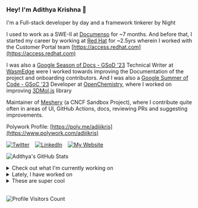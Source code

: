 ### Hey! I'm Adithya Krishna 👋
I'm a Full-stack developer by day and a framework tinkerer by Night
  
I used to work as a SWE-II at [Documenso](https://documenso.com) for ~7 months. And before that, I started my career by working at [Red Hat](https://redhat.com) for ~2.5yrs wherein I worked with the Customer Portal team [https://access.redhat.com](https://access.redhat.com)

I was also a [Google Season of Docs - GSoD '23](https://developers.google.com/season-of-docs) Technical Writer at [WasmEdge](https://github.com/WasmEdge) were I worked towards improving the Documentation of the project and onboarding contributors. And I was also a [Google Summer of Code - GSoC '23](https://summerofcode.withgoogle.com/) Developer at [OpenChemistry](https://openchemistry.org), where I worked on improving [3DMol.js](https://github.com/3dmol/3Dmol.js) library

Maintainer of [Meshery](https://github.com/meshery) (a CNCF Sandbox Project), where I contribute quite often in areas of UI, GitHub Actions, docs, reviewing PRs and suggesting improvements.

Polywork Profile: [https://poly.me/adiiikris](https://www.polywork.com/adiiikris)

[![Twitter](https://img.shields.io/badge/-@adii_kris-%231DA1F2?style=for-the-badge&logo=twitter&logoColor=ffffff)](https:/twitter.adikris.in) &ensp;
[![LinkedIn](https://img.shields.io/badge/-Adithya%20Krishna-%230A67C3?style=for-the-badge&logo=linkedin&logoColor=ffffff)](https://linkedin.adikris.in/) &ensp;
[![My Website](https://img.shields.io/badge/-My%20Website-%230A67C3?style=for-the-badge)](https://adikris.in/)



![Adithya's GitHub Stats](https://github-readme-stats.vercel.app/api?username=adithyaakrishna&show_icons=true&hide_border=true&title_color=fff&icon_color=79ff97&text_color=9f9f9f&bg_color=151515)


<details>
  <summary>Check out what I'm currently working on</summary>
  
  - [reclaimprotocol/fumadocs](https://github.com/reclaimprotocol/fumadocs) -  (2 days ago)
  - [tensorlakeai/indexify](https://github.com/tensorlakeai/indexify) - A realtime serving engine for Data-Intensive Generative AI Applications (1 week ago)
  - [adithyaakrishna/blog](https://github.com/adithyaakrishna/blog) - My Memoirs (3 weeks ago)
  - [reclaimprotocol/docs](https://github.com/reclaimprotocol/docs) - Documentation for Reclaim Protocol (3 weeks ago)
  - [adithyaakrishna/moondream-ts](https://github.com/adithyaakrishna/moondream-ts) - Moondream TS Client (1 month ago)
</details>

<details>
  <summary>Lately, I have worked on</summary>
  
  - [chore: popover for copy on breadcrumbs](https://github.com/tensorlakeai/indexify/pull/1115) on [tensorlakeai/indexify](https://github.com/tensorlakeai/indexify) (1 week ago)
</details>

<details>
  <summary>These are super cool</summary>
  
  - [LayerZero-Labs/LayerZero-v2](https://github.com/LayerZero-Labs/LayerZero-v2) -  (2 days ago)
  - [QwenLM/Qwen](https://github.com/QwenLM/Qwen) - The official repo of Qwen (通义千问) chat &amp; pretrained large language model proposed by Alibaba Cloud. (2 days ago)
  - [duckdb/duckdb](https://github.com/duckdb/duckdb) - DuckDB is an analytical in-process SQL database management system (2 days ago)
  - [thegreenwebfoundation/co2.js](https://github.com/thegreenwebfoundation/co2.js) - An npm module for accessing the green web API, and estimating the carbon emissions from using digital services (2 days ago)
  - [harshxraj/saas-landing-nextjs](https://github.com/harshxraj/saas-landing-nextjs) - SaaS Landing Page, built with React, Next.js, TailwindCSS, and Framer Motion. It aims to provide a visually appealing and highly performant landing page for SaaS products. (3 days ago)
</details>

<br> 

![Profile Visitors Count](https://profile-counter.glitch.me/adithyaakrishna/count.svg)
